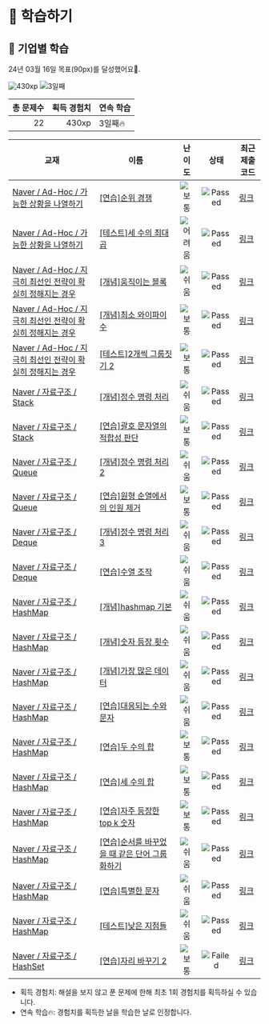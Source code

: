 # 📖 학습하기

## 🚀 기업별 학습
24년 03월 16일 목표(90px)를 달성했어요🥳.

![430xp](https://img.shields.io/badge/EXP-430xp-%235cb85c.svg?for-the-badge)
![3일째](https://img.shields.io/badge/연속학습-3일째-%23E34F26.svg?for-the-badge)

|총 문제수|획득 경험치|연속 학습|
|---:|---:|---|
22|430xp|3일째🔥|

|교재|이름|난이도|상태|최근 제출 코드|
|---|---|:---:|:---:|---|
|[Naver / Ad-Hoc / 가능한 상황을 나열하기](https://www.codetree.ai/missions?missionId=14)|[[연습]순위 경쟁](https://www.codetree.ai/missions/14/problems/ranking-competition)|![보통][medium]|![Passed][passed]|[링크](https://github.com/versatile0010/codetree-TILs/blob/main/240316/%EC%88%9C%EC%9C%84%20%EA%B2%BD%EC%9F%81/ranking-competition.java)|
|[Naver / Ad-Hoc / 가능한 상황을 나열하기](https://www.codetree.ai/missions?missionId=14)|[[테스트]세 수의 최대 곱](https://www.codetree.ai/missions/14/problems/maximum-product-of-three-numbers)|![어려움][hard]|![Passed][passed]|[링크](https://github.com/versatile0010/codetree-TILs/blob/main/240316/%EC%84%B8%20%EC%88%98%EC%9D%98%20%EC%B5%9C%EB%8C%80%20%EA%B3%B1/maximum-product-of-three-numbers.java)|
|[Naver / Ad-Hoc / 지극히 최선인 전략이 확실히 정해지는 경우](https://www.codetree.ai/missions?missionId=14)|[[개념]움직이는 블록](https://www.codetree.ai/missions/14/problems/moving-block)|![쉬움][easy]|![Passed][passed]|[링크](https://github.com/versatile0010/codetree-TILs/blob/main/240316/%EC%9B%80%EC%A7%81%EC%9D%B4%EB%8A%94%20%EB%B8%94%EB%A1%9D/moving-block.java)|
|[Naver / Ad-Hoc / 지극히 최선인 전략이 확실히 정해지는 경우](https://www.codetree.ai/missions?missionId=14)|[[개념]최소 와이파이 수](https://www.codetree.ai/missions/14/problems/minimum-number-of-wifi)|![보통][medium]|![Passed][passed]|[링크](https://github.com/versatile0010/codetree-TILs/blob/main/240316/%EC%B5%9C%EC%86%8C%20%EC%99%80%EC%9D%B4%ED%8C%8C%EC%9D%B4%20%EC%88%98/minimum-number-of-wifi.java)|
|[Naver / Ad-Hoc / 지극히 최선인 전략이 확실히 정해지는 경우](https://www.codetree.ai/missions?missionId=14)|[[테스트]2개씩 그룹짓기 2](https://www.codetree.ai/missions/14/problems/group-of-pairs-2)|![보통][medium]|![Passed][passed]|[링크](https://github.com/versatile0010/codetree-TILs/blob/main/240316/2%EA%B0%9C%EC%94%A9%20%EA%B7%B8%EB%A3%B9%EC%A7%93%EA%B8%B0%202/group-of-pairs-2.java)|
|[Naver / 자료구조 / Stack](https://www.codetree.ai/missions?missionId=14)|[[개념]정수 명령 처리](https://www.codetree.ai/missions/14/problems/process-numeric-commands)|![쉬움][easy]|![Passed][passed]|[링크](https://github.com/versatile0010/codetree-TILs/blob/main/240316/%EC%A0%95%EC%88%98%20%EB%AA%85%EB%A0%B9%20%EC%B2%98%EB%A6%AC/process-numeric-commands.java)|
|[Naver / 자료구조 / Stack](https://www.codetree.ai/missions?missionId=14)|[[연습]괄호 문자열의 적합성 판단](https://www.codetree.ai/missions/14/problems/parentheses-string)|![보통][medium]|![Passed][passed]|[링크](https://github.com/versatile0010/codetree-TILs/blob/main/240316/%EA%B4%84%ED%98%B8%20%EB%AC%B8%EC%9E%90%EC%97%B4%EC%9D%98%20%EC%A0%81%ED%95%A9%EC%84%B1%20%ED%8C%90%EB%8B%A8/parentheses-string.java)|
|[Naver / 자료구조 / Queue](https://www.codetree.ai/missions?missionId=14)|[[개념]정수 명령 처리 2](https://www.codetree.ai/missions/14/problems/process-numeric-commands-2)|![쉬움][easy]|![Passed][passed]|[링크](https://github.com/versatile0010/codetree-TILs/blob/main/240316/%EC%A0%95%EC%88%98%20%EB%AA%85%EB%A0%B9%20%EC%B2%98%EB%A6%AC%202/process-numeric-commands-2.java)|
|[Naver / 자료구조 / Queue](https://www.codetree.ai/missions?missionId=14)|[[연습]원형 순열에서의 인원 제거](https://www.codetree.ai/missions/14/problems/josephus-permutations)|![보통][medium]|![Passed][passed]|[링크](https://github.com/versatile0010/codetree-TILs/blob/main/240316/%EC%9B%90%ED%98%95%20%EC%88%9C%EC%97%B4%EC%97%90%EC%84%9C%EC%9D%98%20%EC%9D%B8%EC%9B%90%20%EC%A0%9C%EA%B1%B0/josephus-permutations.java)|
|[Naver / 자료구조 / Deque](https://www.codetree.ai/missions?missionId=14)|[[개념]정수 명령 처리 3](https://www.codetree.ai/missions/14/problems/process-numeric-commands-3)|![쉬움][easy]|![Passed][passed]|[링크](https://github.com/versatile0010/codetree-TILs/blob/main/240316/%EC%A0%95%EC%88%98%20%EB%AA%85%EB%A0%B9%20%EC%B2%98%EB%A6%AC%203/process-numeric-commands-3.java)|
|[Naver / 자료구조 / Deque](https://www.codetree.ai/missions?missionId=14)|[[연습]수열 조작](https://www.codetree.ai/missions/14/problems/sequence-manipulation)|![쉬움][easy]|![Passed][passed]|[링크](https://github.com/versatile0010/codetree-TILs/blob/main/240316/%EC%88%98%EC%97%B4%20%EC%A1%B0%EC%9E%91/sequence-manipulation.java)|
|[Naver / 자료구조 / HashMap](https://www.codetree.ai/missions?missionId=14)|[[개념]hashmap 기본](https://www.codetree.ai/missions/14/problems/hashmap-basic)|![쉬움][easy]|![Passed][passed]|[링크](https://github.com/versatile0010/codetree-TILs/blob/main/240316/hashmap%20%EA%B8%B0%EB%B3%B8/hashmap-basic.java)|
|[Naver / 자료구조 / HashMap](https://www.codetree.ai/missions?missionId=14)|[[개념]숫자 등장 횟수](https://www.codetree.ai/missions/14/problems/number-frequency)|![쉬움][easy]|![Passed][passed]|[링크](https://github.com/versatile0010/codetree-TILs/blob/main/240316/%EC%88%AB%EC%9E%90%20%EB%93%B1%EC%9E%A5%20%ED%9A%9F%EC%88%98/number-frequency.java)|
|[Naver / 자료구조 / HashMap](https://www.codetree.ai/missions?missionId=14)|[[개념]가장 많은 데이터](https://www.codetree.ai/missions/14/problems/most-frequent-data)|![쉬움][easy]|![Passed][passed]|[링크](https://github.com/versatile0010/codetree-TILs/blob/main/240316/%EA%B0%80%EC%9E%A5%20%EB%A7%8E%EC%9D%80%20%EB%8D%B0%EC%9D%B4%ED%84%B0/most-frequent-data.java)|
|[Naver / 자료구조 / HashMap](https://www.codetree.ai/missions?missionId=14)|[[연습]대응되는 수와 문자](https://www.codetree.ai/missions/14/problems/corresponding-numbers-and-characters)|![쉬움][easy]|![Passed][passed]|[링크](https://github.com/versatile0010/codetree-TILs/blob/main/240316/%EB%8C%80%EC%9D%91%EB%90%98%EB%8A%94%20%EC%88%98%EC%99%80%20%EB%AC%B8%EC%9E%90/corresponding-numbers-and-characters.java)|
|[Naver / 자료구조 / HashMap](https://www.codetree.ai/missions?missionId=14)|[[연습]두 수의 합](https://www.codetree.ai/missions/14/problems/sum-of-two-num)|![보통][medium]|![Passed][passed]|[링크](https://github.com/versatile0010/codetree-TILs/blob/main/240316/%EB%91%90%20%EC%88%98%EC%9D%98%20%ED%95%A9/sum-of-two-num.java)|
|[Naver / 자료구조 / HashMap](https://www.codetree.ai/missions?missionId=14)|[[연습]세 수의 합](https://www.codetree.ai/missions/14/problems/sum-of-three-num)|![보통][medium]|![Passed][passed]|[링크](https://github.com/versatile0010/codetree-TILs/blob/main/240316/%EC%84%B8%20%EC%88%98%EC%9D%98%20%ED%95%A9/sum-of-three-num.java)|
|[Naver / 자료구조 / HashMap](https://www.codetree.ai/missions?missionId=14)|[[연습]자주 등장한 top k 숫자](https://www.codetree.ai/missions/14/problems/top-k-frequent-elements)|![보통][medium]|![Passed][passed]|[링크](https://github.com/versatile0010/codetree-TILs/blob/main/240316/%EC%9E%90%EC%A3%BC%20%EB%93%B1%EC%9E%A5%ED%95%9C%20top%20k%20%EC%88%AB%EC%9E%90/top-k-frequent-elements.java)|
|[Naver / 자료구조 / HashMap](https://www.codetree.ai/missions?missionId=14)|[[연습]순서를 바꾸었을 때 같은 단어 그룹화하기](https://www.codetree.ai/missions/14/problems/group-same-word)|![쉬움][easy]|![Passed][passed]|[링크](https://github.com/versatile0010/codetree-TILs/blob/main/240316/%EC%88%9C%EC%84%9C%EB%A5%BC%20%EB%B0%94%EA%BE%B8%EC%97%88%EC%9D%84%20%EB%95%8C%20%EA%B0%99%EC%9D%80%20%EB%8B%A8%EC%96%B4%20%EA%B7%B8%EB%A3%B9%ED%99%94%ED%95%98%EA%B8%B0/group-same-word.java)|
|[Naver / 자료구조 / HashMap](https://www.codetree.ai/missions?missionId=14)|[[연습]특별한 문자](https://www.codetree.ai/missions/14/problems/special-character)|![쉬움][easy]|![Passed][passed]|[링크](https://github.com/versatile0010/codetree-TILs/blob/main/240316/%ED%8A%B9%EB%B3%84%ED%95%9C%20%EB%AC%B8%EC%9E%90/special-character.java)|
|[Naver / 자료구조 / HashMap](https://www.codetree.ai/missions?missionId=14)|[[테스트]낮은 지점들](https://www.codetree.ai/missions/14/problems/lowest-points)|![쉬움][easy]|![Passed][passed]|[링크](https://github.com/versatile0010/codetree-TILs/blob/main/240316/%EB%82%AE%EC%9D%80%20%EC%A7%80%EC%A0%90%EB%93%A4/lowest-points.java)|
|[Naver / 자료구조 / HashSet](https://www.codetree.ai/missions?missionId=14)|[[연습]자리 바꾸기 2](https://www.codetree.ai/missions/14/problems/changing-seats-2)|![보통][medium]|![Failed][failed]|[링크](https://github.com/versatile0010/codetree-TILs/blob/main/240316/%EC%9E%90%EB%A6%AC%20%EB%B0%94%EA%BE%B8%EA%B8%B0%202/changing-seats-2.java)|


* 획득 경험치: 해설을 보지 않고 푼 문제에 한해 최초 1회 경험치를 획득하실 수 있습니다.
* 연속 학습🔥: 경험치를 획득한 날을 학습한 날로 인정합니다.










[b5]: https://img.shields.io/badge/Bronze_5-%235D3E31.svg
[b4]: https://img.shields.io/badge/Bronze_4-%235D3E31.svg
[b3]: https://img.shields.io/badge/Bronze_3-%235D3E31.svg
[b2]: https://img.shields.io/badge/Bronze_2-%235D3E31.svg
[b1]: https://img.shields.io/badge/Bronze_1-%235D3E31.svg
[s5]: https://img.shields.io/badge/Silver_5-%23394960.svg
[s4]: https://img.shields.io/badge/Silver_4-%23394960.svg
[s3]: https://img.shields.io/badge/Silver_3-%23394960.svg
[s2]: https://img.shields.io/badge/Silver_2-%23394960.svg
[s1]: https://img.shields.io/badge/Silver_1-%23394960.svg
[g5]: https://img.shields.io/badge/Gold_5-%23FFC433.svg
[g4]: https://img.shields.io/badge/Gold_4-%23FFC433.svg
[g3]: https://img.shields.io/badge/Gold_3-%23FFC433.svg
[g2]: https://img.shields.io/badge/Gold_2-%23FFC433.svg
[g1]: https://img.shields.io/badge/Gold_1-%23FFC433.svg
[p5]: https://img.shields.io/badge/Platinum_5-%2376DDD8.svg
[p4]: https://img.shields.io/badge/Platinum_4-%2376DDD8.svg
[p3]: https://img.shields.io/badge/Platinum_3-%2376DDD8.svg
[p2]: https://img.shields.io/badge/Platinum_2-%2376DDD8.svg
[p1]: https://img.shields.io/badge/Platinum_1-%2376DDD8.svg
[passed]: https://img.shields.io/badge/Passed-%23009D27.svg
[failed]: https://img.shields.io/badge/Failed-%23D24D57.svg
[easy]: https://img.shields.io/badge/쉬움-%235cb85c.svg?for-the-badge
[medium]: https://img.shields.io/badge/보통-%23FFC433.svg?for-the-badge
[hard]: https://img.shields.io/badge/어려움-%23D24D57.svg?for-the-badge